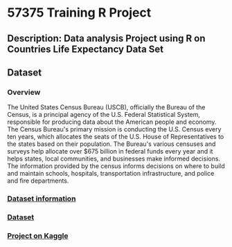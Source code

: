 # 57375 Training R Project
## Description: Data analysis Project using R on Countries Life Expectancy Data Set
## Dataset
### Overview  
The United States Census Bureau (USCB), officially the Bureau of the Census, is a principal agency of the U.S. Federal Statistical System, responsible for producing data about the American people and economy. The Census Bureau's primary mission is conducting the U.S. Census every ten years, which allocates the seats of the U.S. House of Representatives to the states based on their population. The Bureau's various censuses and surveys help allocate over $675 billion in federal funds every year and it helps states, local communities, and businesses make informed decisions. The information provided by the census informs decisions on where to build and maintain schools, hospitals, transportation infrastructure, and police and fire departments.
### [Dataset information](https://github.com/Omar-Saad-ELGharbawy/R_Project/blob/main/Dataset%20Information.pdf)
### [Dataset](https://github.com/Omar-Saad-ELGharbawy/R_Project/blob/main/census_income_original_2.csv)
### [Project on Kaggle](https://www.kaggle.com/datasets/brendan45774/countries-life-expectancy?datasetId=1380016)
